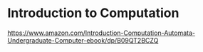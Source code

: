 # Introduction to Computation

https://www.amazon.com/Introduction-Computation-Automata-Undergraduate-Computer-ebook/dp/B09QT2BCZQ
